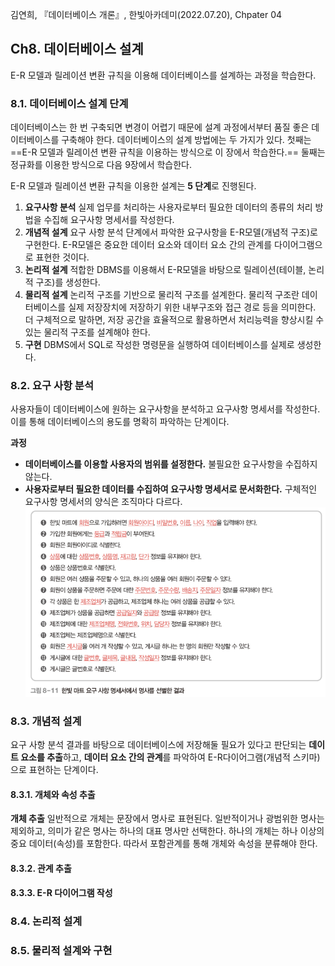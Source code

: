 김연희, 『데이터베이스 개론』, 한빛아카데미(2022.07.20), Chpater 04

## Ch8. 데이터베이스 설계
E-R 모델과 릴레이션 변환 규칙을 이용해 데이터베이스를 설계하는 과정을 학습한다.

### 8.1. 데이터베이스 설계 단계
데이터베이스는 한 번 구축되면 변경이 어렵기 때문에 설계 과정에서부터 품질 좋은 데이터베이스를 구축해야 한다.
데이터베이스의 설계 방법에는 두 가지가 있다.
첫째는 ==E-R 모델과 릴레이션 변환 규칙을 이용하는 방식으로 이 장에서 학습한다.==
둘째는 정규화를 이용한 방식으로 다음 9장에서 학습한다.

E-R 모델과 릴레이션 변환 규칙을 이용한 설계는 **5 단계**로 진행된다.
1. **요구사항 분석**
  실제 업무를 처리하는 사용자로부터 필요한 데이터의 종류의 처리 방법을 수집해 요구사항 명세서를 작성한다.
2. **개념적 설계**
  요구 사항 분석 단계에서 파악한 요구사항을 E-R모델(개념적 구조)로 구현한다.
  E-R모델은 중요한 데이터 요소와 데이터 요소 간의 관계를 다이어그램으로 표현한 것이다.
3. **논리적 설계**
  적합한 DBMS를 이용해서 E-R모델을 바탕으로 릴레이션(테이블, 논리적 구조)를 생성한다.
4. **물리적 설계**
  논리적 구조를 기반으로 물리적 구조를 설계한다.
  물리적 구조란 데이터베이스를 실제 저장장치에 저장하기 위한 내부구조와 접근 경로 등을 의미한다.
  더 구체적으로 말하면, 저장 공간을 효율적으로 활용하면서 처리능력을 향상시킬 수 있는 물리적 구조를 설계해야 한다.
5. **구현**
  DBMS에서 SQL로 작성한 명령문을 실행하여 데이터베이스를 실제로 생성한다.

### 8.2. 요구 사항 분석
사용자들이 데이터베이스에 원하는 요구사항을 분석하고 요구사항 명세서를 작성한다. 이를 통해 데이터베이스의 용도를 명확히 파악하는 단계이다.

**과정**
* **데이터베이스를 이용할 사용자의 범위를 설정한다.**
  불필요한 요구사항을 수집하지 않는다.
* **사용자로부터 필요한 데이터를 수집하여 요구사항 명세서로 문서화한다.**
  구체적인 요구사항 명세서의 양식은 조직마다 다르다.
![요구사항명세서예시](./images/%EC%9A%94%EA%B5%AC%EC%82%AC%ED%95%AD%EB%AA%85%EC%84%B8%EC%84%9C.PNG)

### 8.3. 개념적 설계
요구 사항 분석 결과를 바탕으로 데이터베이스에 저장해둘 필요가 있다고 판단되는 **데이트 요소를 추출**하고, **데이터 요소 간의 관계**를 파악하여 E-R다이어그램(개념적 스키마)으로 표현하는 단계이다.

#### 8.3.1. 개체와 속성 추출
**개체 추출**
일반적으로 개체는 문장에서 명사로 표현된다. 일반적이거나 광범위한 명사는 제외하고, 의미가 같은 명사는 하나의 대표 명사만 선택한다. 
하나의 개체는 하나 이상의 중요 데이터(속성)를 포함한다. 따라서 포함관계를 통해 개체와 속성을 분류해야 한다.


#### 8.3.2. 관계 추출
#### 8.3.3. E-R 다이어그램 작성

### 8.4. 논리적 설계

### 8.5. 물리적 설계와 구현